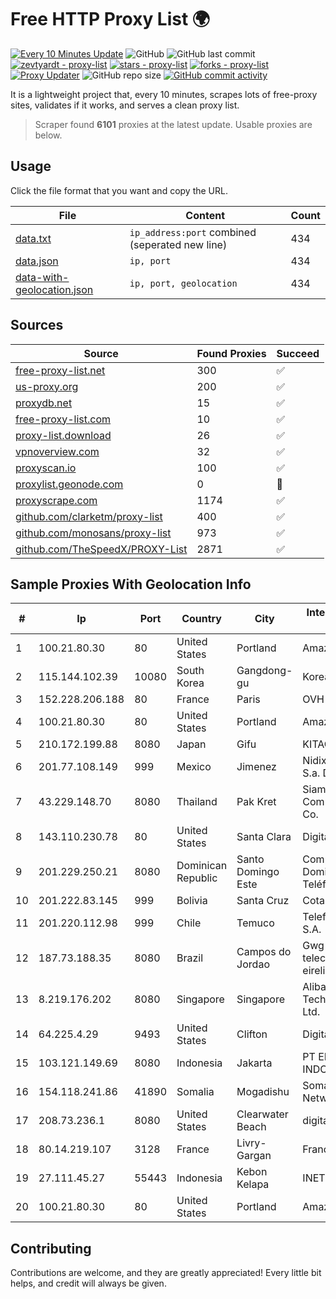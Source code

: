 
# Free HTTP Proxy List 🌍

[![Every 10 Minutes Update](https://github.com/mertguvencli/http-proxy-list/actions/workflows/main.yml/badge.svg?branch=main)](https://github.com/mertguvencli/http-proxy-list/actions/workflows/main.yml)
![GitHub](https://img.shields.io/github/license/mertguvencli/http-proxy-list)
![GitHub last commit](https://img.shields.io/github/last-commit/mertguvencli/http-proxy-list)
[![zevtyardt - proxy-list](https://img.shields.io/static/v1?label=zevtyardt&message=proxy-list&color=blue&logo=github)](https://github.com/zevtyardt/proxy-list "Go to GitHub repo")
[![stars - proxy-list](https://img.shields.io/github/stars/zevtyardt/proxy-list?style=social)](https://github.com/zevtyardt/proxy-list)
[![forks - proxy-list](https://img.shields.io/github/forks/zevtyardt/proxy-list?style=social)](https://github.com/zevtyardt/proxy-list)
[![Proxy Updater](https://github.com/zevtyardt/proxy-list/workflows/Proxy%20Updater/badge.svg)](https://github.com/zevtyardt/proxy-list/actions?query=workflow:"Proxy+Updater")
![GitHub repo size](https://img.shields.io/github/repo-size/zevtyardt/proxy-list)
[![GitHub commit activity](https://img.shields.io/github/commit-activity/m/zevtyardt/proxy-list?logo=commits)](https://github.com/zevtyardt/proxy-list/commits/main)

It is a lightweight project that, every 10 minutes, scrapes lots of free-proxy sites, validates if it works, and serves a clean proxy list.

> Scraper found **6101** proxies at the latest update. Usable proxies are below.

## Usage

Click the file format that you want and copy the URL.

|File|Content|Count|
|----|-------|-----|
|[data.txt](https://raw.githubusercontent.com/mertguvencli/http-proxy-list/main/proxy-list/data.txt)|`ip_address:port` combined (seperated new line)|434|
|[data.json](https://raw.githubusercontent.com/mertguvencli/http-proxy-list/main/proxy-list/data.json)|`ip, port`|434|
|[data-with-geolocation.json](https://raw.githubusercontent.com/mertguvencli/http-proxy-list/main/proxy-list/data-with-geolocation.json)|`ip, port, geolocation`|434|

## Sources

|Source|Found Proxies|Succeed|
|------|-------------|-------|
|[free-proxy-list.net](https://free-proxy-list.net)|300|✅|
|[us-proxy.org](https://www.us-proxy.org)|200|✅|
|[proxydb.net](http://proxydb.net)|15|✅|
|[free-proxy-list.com](https://free-proxy-list.com/?page=&port=&type%5B%5D=http&type%5B%5D=https&up_time=0&search=Search)|10|✅|
|[proxy-list.download](https://www.proxy-list.download/HTTP)|26|✅|
|[vpnoverview.com](https://vpnoverview.com/privacy/anonymous-browsing/free-proxy-servers)|32|✅|
|[proxyscan.io](https://www.proxyscan.io)|100|✅|
|[proxylist.geonode.com](https://proxylist.geonode.com/api/proxy-list?limit=300&page=1&sort_by=lastChecked&sort_type=desc&protocols=http,https)|0|🚫|
|[proxyscrape.com](https://api.proxyscrape.com/v2/?request=displayproxies&protocol=http&timeout=10000&country=all&ssl=all&anonymity=all)|1174|✅|
|[github.com/clarketm/proxy-list](https://raw.githubusercontent.com/clarketm/proxy-list/master/proxy-list-raw.txt)|400|✅|
|[github.com/monosans/proxy-list](https://raw.githubusercontent.com/monosans/proxy-list/main/proxies/http.txt)|973|✅|
|[github.com/TheSpeedX/PROXY-List](https://raw.githubusercontent.com/TheSpeedX/PROXY-List/master/http.txt)|2871|✅|


## Sample Proxies With Geolocation Info

|#|Ip|Port|Country|City|Internet Service Provider|
|-|--|----|-------|----|-------------------------|
|1|100.21.80.30|80|United States|Portland|Amazon.com, Inc.|
|2|115.144.102.39|10080|South Korea|Gangdong-gu|Korea Telecom|
|3|152.228.206.188|80|France|Paris|OVH SAS|
|4|100.21.80.30|80|United States|Portland|Amazon.com, Inc.|
|5|210.172.199.88|8080|Japan|Gifu|KITAGATA|
|6|201.77.108.149|999|Mexico|Jimenez|Nidix Networks S.a. De C.V.|
|7|43.229.148.70|8080|Thailand|Pak Kret|Siamdata Communication Co.|
|8|143.110.230.78|80|United States|Santa Clara|DigitalOcean, LLC|
|9|201.229.250.21|8080|Dominican Republic|Santo Domingo Este|Compañía Dominicana de Teléfonos S. A.|
|10|201.222.83.145|999|Bolivia|Santa Cruz|Cotas Ltda.|
|11|201.220.112.98|999|Chile|Temuco|Telefonica del Sur S.A.|
|12|187.73.188.35|8080|Brazil|Campos do Jordao|Gwg telco telecomunicaçoes eireli|
|13|8.219.176.202|8080|Singapore|Singapore|Alibaba (US) Technology Co., Ltd.|
|14|64.225.4.29|9493|United States|Clifton|DigitalOcean, LLC|
|15|103.121.149.69|8080|Indonesia|Jakarta|PT EMERIO INDONESIA|
|16|154.118.241.86|41890|Somalia|Mogadishu|Somali Optical Networks|
|17|208.73.236.1|8080|United States|Clearwater Beach|digitalIPVoice, Inc|
|18|80.14.219.107|3128|France|Livry-Gargan|France Telecom|
|19|27.111.45.27|55443|Indonesia|Kebon Kelapa|INET-ISP|
|20|100.21.80.30|80|United States|Portland|Amazon.com, Inc.|



## Contributing

Contributions are welcome, and they are greatly appreciated! Every
little bit helps, and credit will always be given.

